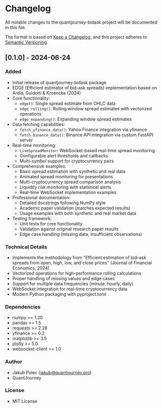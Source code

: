 # Changelog

All notable changes to the quantjourney-bidask project will be documented in this file.

The format is based on [Keep a Changelog](https://keepachangelog.com/en/1.0.0/),
and this project adheres to [Semantic Versioning](https://semver.org/spec/v2.0.0.html).

## [0.1.0] - 2024-06-24

### Added
- Initial release of quantjourney-bidask package
- EDGE (Efficient estimator of bid-ask spreads) implementation based on Ardia, Guidotti & Kroencke (2024)
- Core functionality:
  - `edge()`: Single spread estimate from OHLC data
  - `edge_rolling()`: Rolling window spread estimates with vectorized operations
  - `edge_expanding()`: Expanding window spread estimates
- Data fetching capabilities:
  - `fetch_yfinance_data()`: Yahoo Finance integration via yfinance
  - `fetch_binance_data()`: Binance API integration via custom FastAPI server
- Real-time monitoring:
  - `LiveSpreadMonitor`: WebSocket-based real-time spread monitoring
  - Configurable alert thresholds and callbacks
  - Multi-symbol support for cryptocurrency pairs
- Comprehensive examples:
  - Basic spread estimation with synthetic and real data
  - Animated spread monitoring for presentations
  - Multi-cryptocurrency spread comparison analysis
  - Liquidity risk monitoring with statistical alerts
  - Real-time WebSocket implementation examples
- Professional documentation:
  - Detailed docstrings following NumPy style
  - Academic paper validation (matches expected results)
  - Usage examples with both synthetic and real market data
- Testing framework:
  - Unit tests for core functionality
  - Validation against original research paper results
  - Edge case handling (missing data, insufficient observations)

### Technical Details
- Implements the methodology from "Efficient estimation of bid–ask spreads from open, high, low, and close prices" (Journal of Financial Economics, 2024)
- Vectorized operations for high-performance rolling calculations
- Proper handling of missing values and edge cases
- Support for multiple data frequencies (minute, hourly, daily)
- WebSocket integration for real-time cryptocurrency data
- Modern Python packaging with pyproject.toml

### Dependencies
- numpy >= 1.20
- pandas >= 1.5
- requests >= 2.28
- yfinance >= 0.2
- matplotlib >= 3.5
- plotly >= 5.0
- websocket-client >= 1.0

### Author
- Jakub Polec (jakub@quantjourney.pro)
- QuantJourney

### License
- MIT License